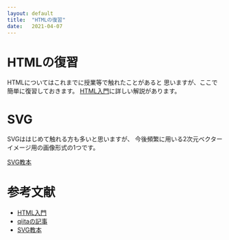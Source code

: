 ```yaml
---
layout: default
title:  "HTMLの復習"
date:   2021-04-07 
---
```


# HTMLの復習

HTMLについてはこれまでに授業等で触れたことがあると
思いますが、ここで簡単に復習しておきます。
[HTML入門](https://developer.mozilla.org/ja/docs/Learn/HTML/Introduction_to_HTML)に詳しい解説があります。

# SVG

SVGははじめて触れる方も多いと思いますが、
今後頻繁に用いる2次元ベクターイメージ用の画像形式の1つです。

[SVG教本](https://developer.mozilla.org/ja/docs/Web/SVG/Tutorial)

# 参考文献

- [HTML入門](https://developer.mozilla.org/ja/docs/Learn/HTML/Introduction_to_HTML)
- [qiitaの記事](https://qiita.com/ryome/items/9ec3819e5e9ab5321553)
- [SVG教本](https://developer.mozilla.org/ja/docs/Web/SVG/Tutorial)
